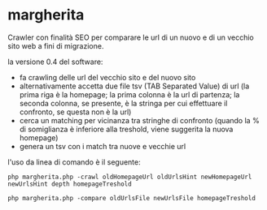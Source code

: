 # margherita
Crawler con finalità SEO per comparare le url di un nuovo e di un vecchio sito web a fini di migrazione.

la versione 0.4 del software:
- fa crawling delle url del vecchio sito e del nuovo sito
- alternativamente accetta due file tsv (TAB Separated Value) di url (la prima riga è la homepage; la prima colonna è la url di partenza; la seconda colonna, se presente, è la stringa per cui effettuare il confronto, se questa non è la url)
- cerca un matching per vicinanza tra stringhe di confronto (quando la % di somiglianza è inferiore alla treshold, viene suggerita la nuova homepage)
- genera un tsv con i match tra nuove e vecchie url

l'uso da linea di comando è il seguente:

```
php margherita.php -crawl oldHomepageUrl oldUrlsHint newHomepageUrl newUrlsHint depth homepageTreshold
```
```
php margherita.php -compare oldUrlsFile newUrlsFile homepageTreshold
```
